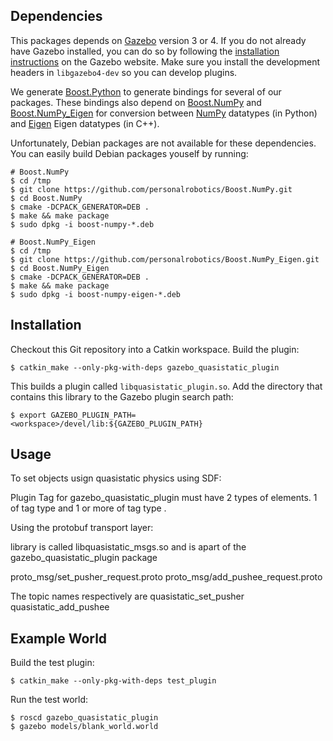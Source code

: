 Dependencies
------------
This packages depends on [Gazebo](http://gazebosim.org/) version 3 or 4. If you
do not already have Gazebo installed, you can do so by following the
[installation instructions](http://gazebosim.org/tutorials?tut=install&cat=get_started)
on the Gazebo website. Make sure you install the development headers in
`libgazebo4-dev` so you can develop plugins.

We generate [Boost.Python](www.boost.org/libs/python/doc/) to generate bindings
for several of our packages. These bindings also depend on
[Boost.NumPy](https://github.com/personalrobotics/Boost.NumPy) and
[Boost.NumPy_Eigen](https://github.com/personalrobotics/Boost.NumPy_Eigen) for
conversion between [NumPy](http://www.numpy.org/) datatypes (in Python) and
[Eigen](http://eigen.tuxfamily.org/) Eigen datatypes (in C++).

Unfortunately, Debian packages are not available for these dependencies.  You
can easily build Debian packages youself by running:
  
    # Boost.NumPy
    $ cd /tmp
    $ git clone https://github.com/personalrobotics/Boost.NumPy.git
    $ cd Boost.NumPy
    $ cmake -DCPACK_GENERATOR=DEB .
    $ make && make package
    $ sudo dpkg -i boost-numpy-*.deb
    
    # Boost.NumPy_Eigen
    $ cd /tmp
    $ git clone https://github.com/personalrobotics/Boost.NumPy_Eigen.git
    $ cd Boost.NumPy_Eigen
    $ cmake -DCPACK_GENERATOR=DEB .
    $ make && make package
    $ sudo dpkg -i boost-numpy-eigen-*.deb

Installation
------------
Checkout this Git repository into a Catkin workspace. Build the plugin:

    $ catkin_make --only-pkg-with-deps gazebo_quasistatic_plugin

This builds a plugin called `libquasistatic_plugin.so`. Add the directory
that contains this library to the Gazebo plugin search path:

    $ export GAZEBO_PLUGIN_PATH=<workspace>/devel/lib:${GAZEBO_PLUGIN_PATH}

Usage
-----
To set objects usign quasistatic physics using SDF:

Plugin Tag for gazebo_quasistatic_plugin must have 2 types of elements. 1 of tag type <pusher> and 1 or more of tag type <pushee>. 

Using the protobuf transport layer:

library is called libquasistatic_msgs.so and is apart of the gazebo_quasistatic_plugin package

proto_msg/set_pusher_request.proto
proto_msg/add_pushee_request.proto

The topic names respectively are
quasistatic_set_pusher
quasistatic_add_pushee

Example World
-------------
Build the test plugin:

    $ catkin_make --only-pkg-with-deps test_plugin

Run the test world:

    $ roscd gazebo_quasistatic_plugin
    $ gazebo models/blank_world.world
